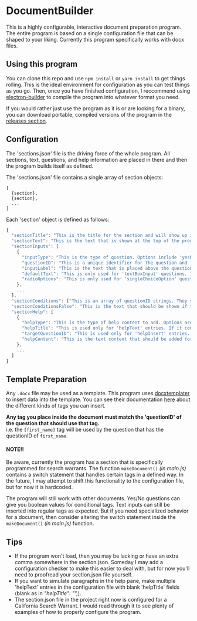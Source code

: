 # DocumentBuilder
This is a highly configurable, interactive document preparation program. The entire program is based on a single configuration file that can be shaped to your liking. Currently this program specifically works with docx files.

## Using this program
You can clone this repo and use `npm install` or `yarn install` to get things rolling. This is the ideal environment for configuration as you can test things as you go. Then, once you have finished configuration, I reccommend using [electron-builder](https://github.com/electron-userland/electron-builder) to compile the program into whatever format you need.

If you would rather just use the program as it is or are looking for a binary, you can download portable, compiled versions of the program in the [releases section](https://github.com/Tmktahu/DocumentBuilder/releases).

## Configuration
The 'sections.json' file is the driving force of the whole program. All sections, text, questions, and help information are placed in there and then the program builds itself as defined.

The 'sections.json' file contains a single array of section objects:
```
[
  {section},
  {section},
  ...
]
```

Each 'section' object is defined as follows:
```javascript
{
  "sectionTitle": "This is the title for the section and will show up in the progress pane",
  "sectionText": "This is the text that is shown at the top of the program",
  "sectionInputs": [
    {
      "inputType": "This is the type of question. Options include 'yesNoQuestion', 'singleLineText', 'textBoxInput', or 'singleChoiceOption'",
      "questionID": "This is a unique identifier for the question and is used throughout the program. You can choose what this is, but it must be unique.",
      "inputLabel": "This is the text that is placed above the question itself in the program.",
      "defaultText": "This is only used for 'textBoxInput' questions. It is the default text shown in the text box.",
      "radioOptions": "This is only used for 'singleChoiceOption' questions. It is an array of strings that are the names of the options you want."
    },
    ...
  ],
  "sectionConditions": ["This is an array of questionID strings. They should be booleans. Normally they are IDs for 'yesNoQuestion' questions."],
  "sectionConditionsFalse": "This is the text that should be shown if the section conditions are false.",
  "sectionHelp": [
    {
      "helpType": "This is the type of help content to add. Options are 'helpText' or 'helpInsert'",
      "helpTitle": "This is used only for 'helpText' entries. If it contains an empty string, it will be ignored. Otherwise it adds a bolded title above the help text content.",
      "targetQuestionID": "This is used only for 'helpInsert' entries. This is the questionID of the question that the entry should insert to. Normally this should be a questionID for a 'textBoxInput' question.",
      "helpContent": "This is the text content that should be added for this help entry."
    },
    ...
  ]
}
```

## Template Preparation
Any `.docx` file may be used as a template. This program uses [docxtemplater](https://www.npmjs.com/package/docxtemplater) to insert data into the template. You can see their documentation [here](https://docxtemplater.readthedocs.io/en/latest/tag_types.html) about the different kinds of tags you can insert.

**Any tag you place inside the document must match the 'questionID' of the question that should use that tag.**  
i.e. the `{first_name}` tag will be used by the question that has the questionID of `first_name`.

#### NOTE!!
Be aware, currently the program has a section that is specifically programmed for search warrants. The function `makeDocument()` *(in main.js)* contains a switch statement that handles certain tags in a defined way. In the future, I may attempt to shift this functionality to the configuration file, but for now it is hardcoded.

The program will still work with other documents. Yes/No questions can give you boolean values for conditional tags. Text inputs can still be inserted into regular tags as expected. But if you need specialized behavior for a document, then consider altering the switch statement inside the `makeDocument()` *(in main.js)* function.

## Tips
* If the program won't load, then you may be lacking or have an extra comma somewhere in the section.json. Someday I may add a configuration checker to make this easier to deal with, but for now you'll need to proofread your section.json file yourself.
* If you want to simulate paragraphs in the help pane, make multiple 'helpText' entries in the configuration file with blank 'helpTitle' fields (blank as in *"helpTitle": "",*).
* The section.json file in the project right now is configured for a California Search Warrant. I would read through it to see plenty of examples of how to properly configure the program.
